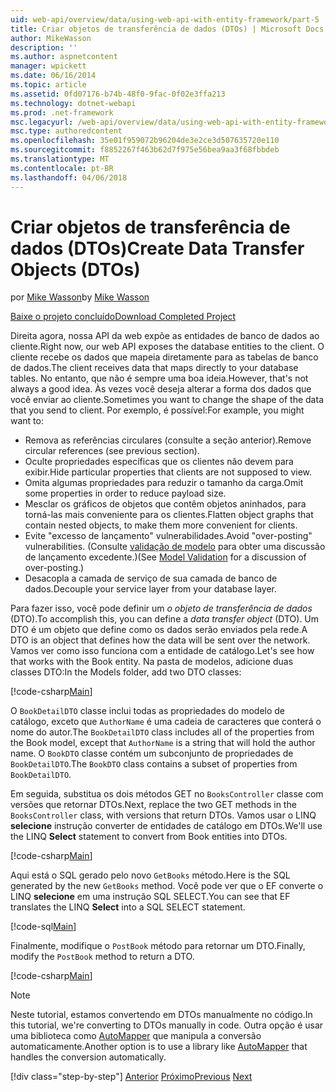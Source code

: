 ```yaml
---
uid: web-api/overview/data/using-web-api-with-entity-framework/part-5
title: Criar objetos de transferência de dados (DTOs) | Microsoft Docs
author: MikeWasson
description: ''
ms.author: aspnetcontent
manager: wpickett
ms.date: 06/16/2014
ms.topic: article
ms.assetid: 0fd07176-b74b-48f0-9fac-0f02e3ffa213
ms.technology: dotnet-webapi
ms.prod: .net-framework
msc.legacyurl: /web-api/overview/data/using-web-api-with-entity-framework/part-5
msc.type: authoredcontent
ms.openlocfilehash: 35e01f959072b96204de3e2ce3d507635720e110
ms.sourcegitcommit: f8852267f463b62d7f975e56bea9aa3f68fbbdeb
ms.translationtype: MT
ms.contentlocale: pt-BR
ms.lasthandoff: 04/06/2018
---
```

<a name="create-data-transfer-objects-dtos"></a><span data-ttu-id="08617-102">Criar objetos de transferência de dados (DTOs)</span><span class="sxs-lookup"><span data-stu-id="08617-102">Create Data Transfer Objects (DTOs)</span></span>
====================
<span data-ttu-id="08617-103">por [Mike Wasson](https://github.com/MikeWasson)</span><span class="sxs-lookup"><span data-stu-id="08617-103">by [Mike Wasson](https://github.com/MikeWasson)</span></span>

[<span data-ttu-id="08617-104">Baixe o projeto concluído</span><span class="sxs-lookup"><span data-stu-id="08617-104">Download Completed Project</span></span>](https://github.com/MikeWasson/BookService)

<span data-ttu-id="08617-105">Direita agora, nossa API da web expõe as entidades de banco de dados ao cliente.</span><span class="sxs-lookup"><span data-stu-id="08617-105">Right now, our web API exposes the database entities to the client.</span></span> <span data-ttu-id="08617-106">O cliente recebe os dados que mapeia diretamente para as tabelas de banco de dados.</span><span class="sxs-lookup"><span data-stu-id="08617-106">The client receives data that maps directly to your database tables.</span></span> <span data-ttu-id="08617-107">No entanto, que não é sempre uma boa ideia.</span><span class="sxs-lookup"><span data-stu-id="08617-107">However, that's not always a good idea.</span></span> <span data-ttu-id="08617-108">Às vezes você deseja alterar a forma dos dados que você enviar ao cliente.</span><span class="sxs-lookup"><span data-stu-id="08617-108">Sometimes you want to change the shape of the data that you send to client.</span></span> <span data-ttu-id="08617-109">Por exemplo, é possível:</span><span class="sxs-lookup"><span data-stu-id="08617-109">For example, you might want to:</span></span>

- <span data-ttu-id="08617-110">Remova as referências circulares (consulte a seção anterior).</span><span class="sxs-lookup"><span data-stu-id="08617-110">Remove circular references (see previous section).</span></span>
- <span data-ttu-id="08617-111">Oculte propriedades específicas que os clientes não devem para exibir.</span><span class="sxs-lookup"><span data-stu-id="08617-111">Hide particular properties that clients are not supposed to view.</span></span>
- <span data-ttu-id="08617-112">Omita algumas propriedades para reduzir o tamanho da carga.</span><span class="sxs-lookup"><span data-stu-id="08617-112">Omit some properties in order to reduce payload size.</span></span>
- <span data-ttu-id="08617-113">Mesclar os gráficos de objetos que contêm objetos aninhados, para torná-las mais conveniente para os clientes.</span><span class="sxs-lookup"><span data-stu-id="08617-113">Flatten object graphs that contain nested objects, to make them more convenient for clients.</span></span>
- <span data-ttu-id="08617-114">Evite "excesso de lançamento" vulnerabilidades.</span><span class="sxs-lookup"><span data-stu-id="08617-114">Avoid "over-posting" vulnerabilities.</span></span> <span data-ttu-id="08617-115">(Consulte [validação de modelo](../../formats-and-model-binding/model-validation-in-aspnet-web-api.md) para obter uma discussão de lançamento excedente.)</span><span class="sxs-lookup"><span data-stu-id="08617-115">(See [Model Validation](../../formats-and-model-binding/model-validation-in-aspnet-web-api.md) for a discussion of over-posting.)</span></span>
- <span data-ttu-id="08617-116">Desacopla a camada de serviço de sua camada de banco de dados.</span><span class="sxs-lookup"><span data-stu-id="08617-116">Decouple your service layer from your database layer.</span></span>

<span data-ttu-id="08617-117">Para fazer isso, você pode definir um *o objeto de transferência de dados* (DTO).</span><span class="sxs-lookup"><span data-stu-id="08617-117">To accomplish this, you can define a *data transfer object* (DTO).</span></span> <span data-ttu-id="08617-118">Um DTO é um objeto que define como os dados serão enviados pela rede.</span><span class="sxs-lookup"><span data-stu-id="08617-118">A DTO is an object that defines how the data will be sent over the network.</span></span> <span data-ttu-id="08617-119">Vamos ver como isso funciona com a entidade de catálogo.</span><span class="sxs-lookup"><span data-stu-id="08617-119">Let's see how that works with the Book entity.</span></span> <span data-ttu-id="08617-120">Na pasta de modelos, adicione duas classes DTO:</span><span class="sxs-lookup"><span data-stu-id="08617-120">In the Models folder, add two DTO classes:</span></span>

[!code-csharp[Main](part-5/samples/sample1.cs)]

<span data-ttu-id="08617-121">O `BookDetailDTO` classe inclui todas as propriedades do modelo de catálogo, exceto que `AuthorName` é uma cadeia de caracteres que conterá o nome do autor.</span><span class="sxs-lookup"><span data-stu-id="08617-121">The `BookDetailDTO` class includes all of the properties from the Book model, except that `AuthorName` is a string that will hold the author name.</span></span> <span data-ttu-id="08617-122">O `BookDTO` classe contém um subconjunto de propriedades de `BookDetailDTO`.</span><span class="sxs-lookup"><span data-stu-id="08617-122">The `BookDTO` class contains a subset of properties from `BookDetailDTO`.</span></span>

<span data-ttu-id="08617-123">Em seguida, substitua os dois métodos GET no `BooksController` classe com versões que retornar DTOs.</span><span class="sxs-lookup"><span data-stu-id="08617-123">Next, replace the two GET methods in the `BooksController` class, with versions that return DTOs.</span></span> <span data-ttu-id="08617-124">Vamos usar o LINQ **selecione** instrução converter de entidades de catálogo em DTOs.</span><span class="sxs-lookup"><span data-stu-id="08617-124">We'll use the LINQ **Select** statement to convert from Book entities into DTOs.</span></span>

[!code-csharp[Main](part-5/samples/sample2.cs)]

<span data-ttu-id="08617-125">Aqui está o SQL gerado pelo novo `GetBooks` método.</span><span class="sxs-lookup"><span data-stu-id="08617-125">Here is the SQL generated by the new `GetBooks` method.</span></span> <span data-ttu-id="08617-126">Você pode ver que o EF converte o LINQ **selecione** em uma instrução SQL SELECT.</span><span class="sxs-lookup"><span data-stu-id="08617-126">You can see that EF translates the LINQ **Select** into a SQL SELECT statement.</span></span>

[!code-sql[Main](part-5/samples/sample3.sql)]

<span data-ttu-id="08617-127">Finalmente, modifique o `PostBook` método para retornar um DTO.</span><span class="sxs-lookup"><span data-stu-id="08617-127">Finally, modify the `PostBook` method to return a DTO.</span></span>

[!code-csharp[Main](part-5/samples/sample4.cs)]

> [!NOTE]
> <span data-ttu-id="08617-128">Neste tutorial, estamos convertendo em DTOs manualmente no código.</span><span class="sxs-lookup"><span data-stu-id="08617-128">In this tutorial, we're converting to DTOs manually in code.</span></span> <span data-ttu-id="08617-129">Outra opção é usar uma biblioteca como [AutoMapper](http://automapper.org/) que manipula a conversão automaticamente.</span><span class="sxs-lookup"><span data-stu-id="08617-129">Another option is to use a library like [AutoMapper](http://automapper.org/) that handles the conversion automatically.</span></span>
> 
> [!div class="step-by-step"]
> <span data-ttu-id="08617-130">[Anterior](part-4.md)
> [Próximo](part-6.md)</span><span class="sxs-lookup"><span data-stu-id="08617-130">[Previous](part-4.md)
[Next](part-6.md)</span></span>
